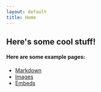 ```yaml
---
layout: default
title: Home
---
```


## Here's some cool stuff!


#### Here are some example pages:

- [Markdown](02-markdown-examples)
- [Images](03-images-examples)
- [Embeds](04-embeds-examples)
